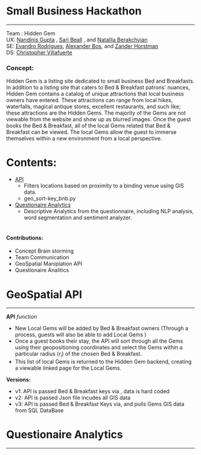 # Small Business Hackathon 
<hr/>
 

Team : Hidden Gem  
UX:  [Nandinis Gupta](https://www.linkedin.com/in/nandinisgupta) ,  [Sari Beall](https://www.linkedin.com/in/sari-beall/) , and [Natallia Berakchyian](https://www.linkedin.com/in/natalliaberakchyian/)  
SE: [Evandro Rodrigues](https://www.linkedin.com/in/evandro-jr-rodrigues/), [Alexander Bos](https://www.linkedin.com/in/alexander-bos/), and [Zander Horstman](https://www.linkedin.com/in/zanderhorstman/)  
DS: [Christopher Villafuerte](https://www.linkedin.com/in/christophervillafuerte/)
<br>

### Concept:

Hidden Gem is a listing site dedicated to small business Bed and Breakfasts. In addition to a listing site that caters to Bed & Breakfast patrons' nuances, Hidden Gem contains a catalog of unique attractions that local business owners have entered.  These attractions can range from local hikes, waterfalls, magical antique stores, excellent restaurants, and such like; these attractions are the Hidden Gems.  The majority of the Gems are not viewable from the website and show up as blurred images.  Once the guest books the Bed & Breakfast, all of the local Gems related that Bed & Breakfast can be viewed.   The local Gems allow the guest to immerse themselves within a new environment from a local perspective. 

# Contents:  
- [API](#GeoSpatial-API)  
    - Filters locations based on proximity to a binding venue using GIS data.
    - geo_sort-key_bnb.py
- [Questionaire Analytics](#Questionaire-Analytics)
    - Descriptive Analytics from the questionnaire, including NLP analysis, word segmentation and sentiment analyzer.
    <br>

#### Contributions:
  - Concept Brain storming   
  - Team Communication   
  - GeoSpatial Maniplation API 
  - Questionaire Analitics   

# GeoSpatial API
<hr/>

**API** *function*
- New Local Gems will be added by Bed & Breakfast owners (Through a process, guests will also be able to add Local Gems )
- Once a guest books their stay, the API will sort through all the Gems using their geopositioning coordinates and select the Gems within a particular radius $(r_i)$ of the chosen Bed & Breakfast.  
- This list of local Gems is returned to the Hidden Gem backend, creating a viewable linked page for the Local Gems.


**Versions:**  
- v1: API is passed Bed & Breakfast keys via , data is hard coded  
- v2: API is passed Json file incudes all GIS data  
- v3: API is passed Bed & Breakfast Keys via, and pulls Gems GIS data from SQL DataBase  

# Questionaire Analytics
<hr/>


```python

```

